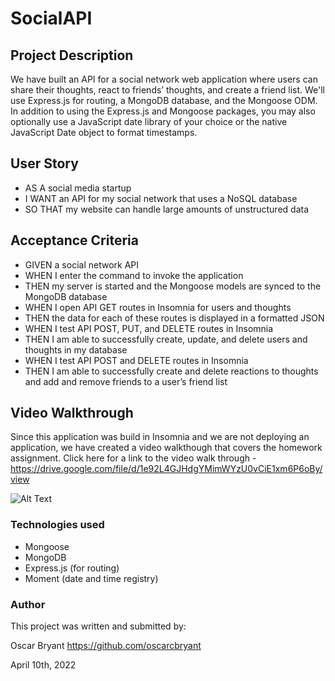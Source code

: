 # SocialAPI

## Project Description

We have built an API for a social network web application where users can share their thoughts, react to friends’ thoughts, and create a friend list. We'll use Express.js for routing, a MongoDB database, and the Mongoose ODM. In addition to using the Express.js and Mongoose packages, you may also optionally use a JavaScript date library of your choice or the native JavaScript Date object to format timestamps.

## User Story

- AS A social media startup
- I WANT an API for my social network that uses a NoSQL database
- SO THAT my website can handle large amounts of unstructured data

## Acceptance Criteria

- GIVEN a social network API
- WHEN I enter the command to invoke the application
- THEN my server is started and the Mongoose models are synced to the MongoDB database
- WHEN I open API GET routes in Insomnia for users and thoughts
- THEN the data for each of these routes is displayed in a formatted JSON
- WHEN I test API POST, PUT, and DELETE routes in Insomnia
- THEN I am able to successfully create, update, and delete users and thoughts in my database
- WHEN I test API POST and DELETE routes in Insomnia
- THEN I am able to successfully create and delete reactions to thoughts and add and remove friends to a user’s friend list

## Video Walkthrough

Since this application was build in Insomnia and we are not deploying an application, we have created a video walkthough that covers the homework assignment. 
Click here for a link to the video walk through - https://drive.google.com/file/d/1e92L4GJHdgYMimWYzU0vCiE1xm6P6oBy/view

![Alt Text](assets/socialapi.gif)

### Technologies used
- Mongoose
- MongoDB
- Express.js (for routing)
- Moment (date and time registry)

### Author

This project was written and submitted by:

Oscar Bryant https://github.com/oscarcbryant

April 10th, 2022

